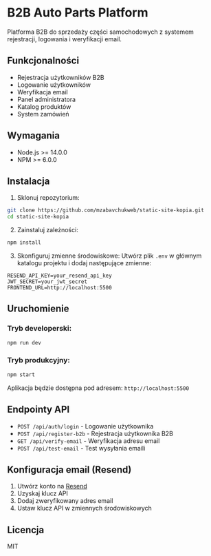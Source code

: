 # B2B Auto Parts Platform

Platforma B2B do sprzedaży części samochodowych z systemem rejestracji, logowania i weryfikacji email.

## Funkcjonalności

- Rejestracja użytkowników B2B
- Logowanie użytkowników
- Weryfikacja email
- Panel administratora
- Katalog produktów
- System zamówień

## Wymagania

- Node.js >= 14.0.0
- NPM >= 6.0.0

## Instalacja

1. Sklonuj repozytorium:
```bash
git clone https://github.com/mzabavchukweb/static-site-kopia.git
cd static-site-kopia
```

2. Zainstaluj zależności:
```bash
npm install
```

3. Skonfiguruj zmienne środowiskowe:
Utwórz plik `.env` w głównym katalogu projektu i dodaj następujące zmienne:
```env
RESEND_API_KEY=your_resend_api_key
JWT_SECRET=your_jwt_secret
FRONTEND_URL=http://localhost:5500
```

## Uruchomienie

### Tryb developerski:
```bash
npm run dev
```

### Tryb produkcyjny:
```bash
npm start
```

Aplikacja będzie dostępna pod adresem: `http://localhost:5500`

## Endpointy API

- `POST /api/auth/login` - Logowanie użytkownika
- `POST /api/register-b2b` - Rejestracja użytkownika B2B
- `GET /api/verify-email` - Weryfikacja adresu email
- `POST /api/test-email` - Test wysyłania emaili

## Konfiguracja email (Resend)

1. Utwórz konto na [Resend](https://resend.com)
2. Uzyskaj klucz API
3. Dodaj zweryfikowany adres email
4. Ustaw klucz API w zmiennych środowiskowych

## Licencja

MIT 